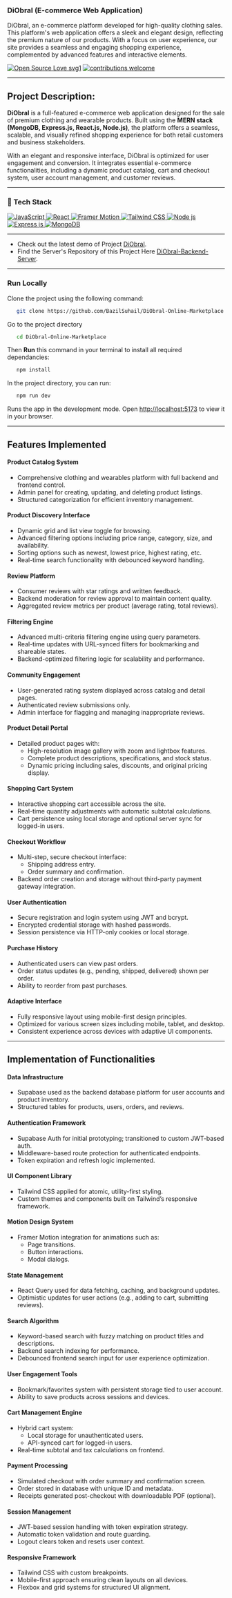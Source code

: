 ### DiObral (E-commerce Web Application)
DiObral, an e-commerce platform developed for high-quality clothing sales. This platform's web application offers a sleek and elegant design, reflecting the premium nature of our products. With a focus on user experience, our site provides a seamless and engaging shopping experience, complemented by advanced features and interactive elements.


[![Open Source Love svg1](https://badges.frapsoft.com/os/v1/open-source.svg?v=103)](#)
[![contributions welcome](https://img.shields.io/badge/contributions-welcome-brightgreen.svg?style=flat&label=Contributions&colorA=red&colorB=black	)](#)

---

## Project Description:

**DiObral** is a full-featured e-commerce web application designed for the sale of premium clothing and wearable products. Built using the **MERN stack (MongoDB, Express.js, React.js, Node.js)**, the platform offers a seamless, scalable, and visually refined shopping experience for both retail customers and business stakeholders.

With an elegant and responsive interface, DiObral is optimized for user engagement and conversion. It integrates essential e-commerce functionalities, including a dynamic product catalog, cart and checkout system, user account management, and customer reviews.

---


### 🤖 Tech Stack 
 <a href="#"> 
  <img alt="JavaScript" src="https://img.shields.io/badge/javascript%20-%23323330.svg?&style=for-the-badge&logo=javascript&logoColor=%23F7DF1E"/>  
  <img alt="React" src="https://img.shields.io/badge/React-%2361DAFB.svg?&style=for-the-badge&logo=react&logoColor=white"/> 
  <img alt="Framer Motion" src="https://img.shields.io/badge/Framer%20Motion-%23ED5A9F.svg?&style=for-the-badge&logo=framer&logoColor=white"/>
  <img alt="Tailwind CSS" src="https://img.shields.io/badge/Tailwind%20CSS-%2306B6D4.svg?&style=for-the-badge&logo=tailwindcss&logoColor=white"/>
<img alt="Node js" src="https://img.shields.io/badge/Node.js-%23339933.svg?&style=for-the-badge&logo=node.js&logoColor=white"/> 
<img alt="Express js" src="https://img.shields.io/badge/Express.js-%23000000.svg?&style=for-the-badge&logo=express&logoColor=white"/>   
<img alt="MongoDB" src ="https://img.shields.io/badge/MongoDB-%234ea94b.svg?&style=for-the-badge&logo=mongodb&logoColor=white"/> 
 </a>


 ---
- Check out the latest demo of Project [DiObral](https://texleath.netlify.app/). 
- Find the Server's Repository of this Project Here [DiObral-Backend-Server](https://github.com/BazilSuhail/DiObral-Backend-Server). 

---


### Run Locally
Clone the project using the following command:
```bash
   git clone https://github.com/BazilSuhail/DiObral-Online-Marketplace.git
```
Go to the project directory
```bash
   cd DiObral-Online-Marketplace
```
Then **Run** this command in your terminal to install all required dependancies:
```bash
   npm install
```
In the project directory, you can run:
```bash
   npm run dev
``` 
Runs the app in the development mode.
Open [http://localhost:5173](http://localhost:5173) to view it in your browser.

---


## Features Implemented

#### Product Catalog System
- Comprehensive clothing and wearables platform with full backend and frontend control.
- Admin panel for creating, updating, and deleting product listings.
- Structured categorization for efficient inventory management.

#### Product Discovery Interface
- Dynamic grid and list view toggle for browsing.
- Advanced filtering options including price range, category, size, and availability.
- Sorting options such as newest, lowest price, highest rating, etc.
- Real-time search functionality with debounced keyword handling.

#### Review Platform
- Consumer reviews with star ratings and written feedback.
- Backend moderation for review approval to maintain content quality.
- Aggregated review metrics per product (average rating, total reviews).

#### Filtering Engine
- Advanced multi-criteria filtering engine using query parameters.
- Real-time updates with URL-synced filters for bookmarking and shareable states.
- Backend-optimized filtering logic for scalability and performance.

#### Community Engagement
- User-generated rating system displayed across catalog and detail pages.
- Authenticated review submissions only.
- Admin interface for flagging and managing inappropriate reviews.

#### Product Detail Portal
- Detailed product pages with:
  - High-resolution image gallery with zoom and lightbox features.
  - Complete product descriptions, specifications, and stock status.
  - Dynamic pricing including sales, discounts, and original pricing display.

#### Shopping Cart System
- Interactive shopping cart accessible across the site.
- Real-time quantity adjustments with automatic subtotal calculations.
- Cart persistence using local storage and optional server sync for logged-in users.

#### Checkout Workflow
- Multi-step, secure checkout interface:
  - Shipping address entry.
  - Order summary and confirmation.
- Backend order creation and storage without third-party payment gateway integration.

#### User Authentication
- Secure registration and login system using JWT and bcrypt.
- Encrypted credential storage with hashed passwords.
- Session persistence via HTTP-only cookies or local storage.

#### Purchase History
- Authenticated users can view past orders.
- Order status updates (e.g., pending, shipped, delivered) shown per order.
- Ability to reorder from past purchases.

#### Adaptive Interface
- Fully responsive layout using mobile-first design principles.
- Optimized for various screen sizes including mobile, tablet, and desktop.
- Consistent experience across devices with adaptive UI components.

---

## Implementation of Functionalities

#### Data Infrastructure
- Supabase used as the backend database platform for user accounts and product inventory.
- Structured tables for products, users, orders, and reviews.

#### Authentication Framework
- Supabase Auth for initial prototyping; transitioned to custom JWT-based auth.
- Middleware-based route protection for authenticated endpoints.
- Token expiration and refresh logic implemented.

#### UI Component Library
- Tailwind CSS applied for atomic, utility-first styling.
- Custom themes and components built on Tailwind’s responsive framework.

#### Motion Design System
- Framer Motion integration for animations such as:
  - Page transitions.
  - Button interactions.
  - Modal dialogs.

#### State Management
- React Query used for data fetching, caching, and background updates.
- Optimistic updates for user actions (e.g., adding to cart, submitting reviews).

#### Search Algorithm
- Keyword-based search with fuzzy matching on product titles and descriptions.
- Backend search indexing for performance.
- Debounced frontend search input for user experience optimization.

#### User Engagement Tools
- Bookmark/favorites system with persistent storage tied to user account.
- Ability to save products across sessions and devices.

#### Cart Management Engine
- Hybrid cart system:
  - Local storage for unauthenticated users.
  - API-synced cart for logged-in users.
- Real-time subtotal and tax calculations on frontend.

#### Payment Processing
- Simulated checkout with order summary and confirmation screen.
- Order stored in database with unique ID and metadata.
- Receipts generated post-checkout with downloadable PDF (optional).

#### Session Management
- JWT-based session handling with token expiration strategy.
- Automatic token validation and route guarding.
- Logout clears token and resets user context.

#### Responsive Framework
- Tailwind CSS with custom breakpoints.
- Mobile-first approach ensuring clean layouts on all devices.
- Flexbox and grid systems for structured UI alignment.
